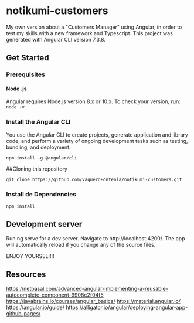 # notikumi-customers
My own version about a "Customers Manager" using Angular, in order to test my skills with a new framework and Typescript.
This project was generated with Angular CLI version 7.3.8.

## Get Started
### Prerequisites
#### Node .js
Angular requires Node.js version 8.x or 10.x.
To check your version, run: `node -v`
### Install the Angular CLI
You use the Angular CLI to create projects, generate application and library code, and perform a variety of ongoing development tasks such as testing, bundling, and deployment.

`npm install -g @angular/cli`

##Cloning this repository

`git clone https://github.com/VaqueroFontenla/notikumi-customers.git`

### Install de Dependencies

`npm install `

## Development server
Run ng serve for a dev server. Navigate to http://localhost:4200/. The app will automatically reload if you change any of the source files.


ENJOY YOURSEL!!!!

## Resources
https://netbasal.com/advanced-angular-implementing-a-reusable-autocomplete-component-9908c2f04f5
https://javabrains.io/courses/angular_basics/
https://material.angular.io/
https://angular.io/guide/
https://alligator.io/angular/deploying-angular-app-github-pages/
